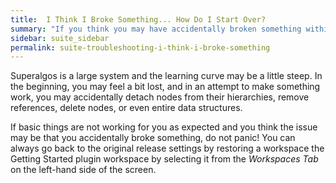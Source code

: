 ```yaml
---
title:  I Think I Broke Something... How Do I Start Over?
summary: "If you think you may have accidentally broken something within the workspace, you may easily go back to the original release settings."
sidebar: suite_sidebar
permalink: suite-troubleshooting-i-think-i-broke-something
---
```


Superalgos is a large system and the learning curve may be a little steep. In the beginning, you may feel a bit lost, and in an attempt to make something work, you may accidentally detach nodes from their hierarchies, remove references, delete nodes, or even entire data structures.

If basic things are not working for you as expected and you think the issue may be that you accidentally broke something, do not panic! You can always go back to the original release settings by restoring a workspace the Getting Started plugin workspace by selecting it from the *Workspaces Tab* on the left-hand side of the screen.

